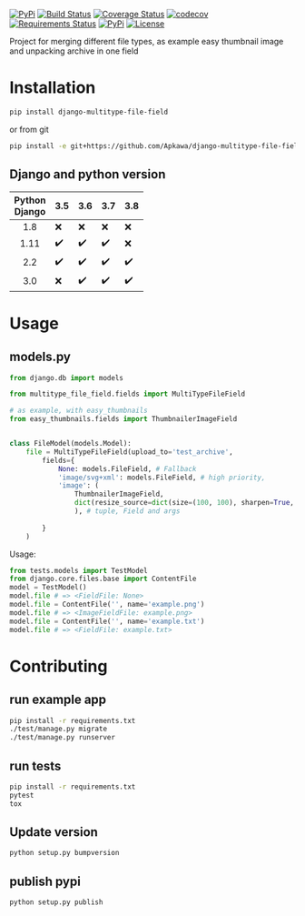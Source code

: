 [![PyPi](https://img.shields.io/pypi/v/django-multitype-file-field.svg)](https://pypi.python.org/pypi/django-multitype-file-field)
[![Build Status](https://travis-ci.org/Apkawa/django-multitype-file-field.svg?branch=master)](https://travis-ci.org/Apkawa/django-multitype-file-field)
[![Coverage Status](https://coveralls.io/repos/github/Apkawa/django-multitype-file-field/badge.svg)](https://coveralls.io/github/Apkawa/django-multitype-file-field)
[![codecov](https://codecov.io/gh/Apkawa/django-multitype-file-field/branch/master/graph/badge.svg)](https://codecov.io/gh/Apkawa/django-multitype-file-field)
[![Requirements Status](https://requires.io/github/Apkawa/django-multitype-file-field/requirements.svg?branch=master)](https://requires.io/github/Apkawa/django-multitype-file-field/requirements/?branch=master)
[![PyPi](https://img.shields.io/pypi/pyversions/django-multitype-file-field.svg)](https://pypi.python.org/pypi/django-multitype-file-field)
[![License](https://img.shields.io/badge/license-MIT-blue.svg)](LICENSE)

Project for merging different file types, as example easy thumbnail image and unpacking archive in one field

# Installation

```bash
pip install django-multitype-file-field

```

or from git

```bash
pip install -e git+https://github.com/Apkawa/django-multitype-file-field.git#egg=django-multitype-file-field
```

## Django and python version

| Python<br/>Django |        3.5         |      3.6           |      3.7           |       3.8          |
|:-----------------:|--------------------|--------------------|--------------------|--------------------|
| 1.8               |       :x:          |      :x:           |       :x:          |      :x:           |
| 1.11              | :heavy_check_mark: | :heavy_check_mark: | :heavy_check_mark: |      :x:           |
| 2.2               | :heavy_check_mark: | :heavy_check_mark: | :heavy_check_mark: | :heavy_check_mark: |
| 3.0               |       :x:          | :heavy_check_mark: | :heavy_check_mark: | :heavy_check_mark: |


# Usage

## models.py

```python
from django.db import models

from multitype_file_field.fields import MultiTypeFileField

# as example, with easy_thumbnails
from easy_thumbnails.fields import ThumbnailerImageField


class FileModel(models.Model):
    file = MultiTypeFileField(upload_to='test_archive',
        fields={
            None: models.FileField, # Fallback
            'image/svg+xml': models.FileField, # high priority,
            'image': (
                ThumbnailerImageField, 
                dict(resize_source=dict(size=(100, 100), sharpen=True, crop='smart'))
                ), # tuple, Field and args
            
        }
    )
```
Usage:

```python
from tests.models import TestModel
from django.core.files.base import ContentFile
model = TestModel()
model.file # => <FieldFile: None>
model.file = ContentFile('', name='example.png')
model.file # => <ImageFieldFile: example.png>
model.file = ContentFile('', name='example.txt')
model.file # => <FieldFile: example.txt>

```

# Contributing

## run example app

```bash
pip install -r requirements.txt
./test/manage.py migrate
./test/manage.py runserver
```

## run tests

```bash
pip install -r requirements.txt
pytest
tox
```

## Update version

```bash
python setup.py bumpversion
```

## publish pypi

```bash
python setup.py publish
```



